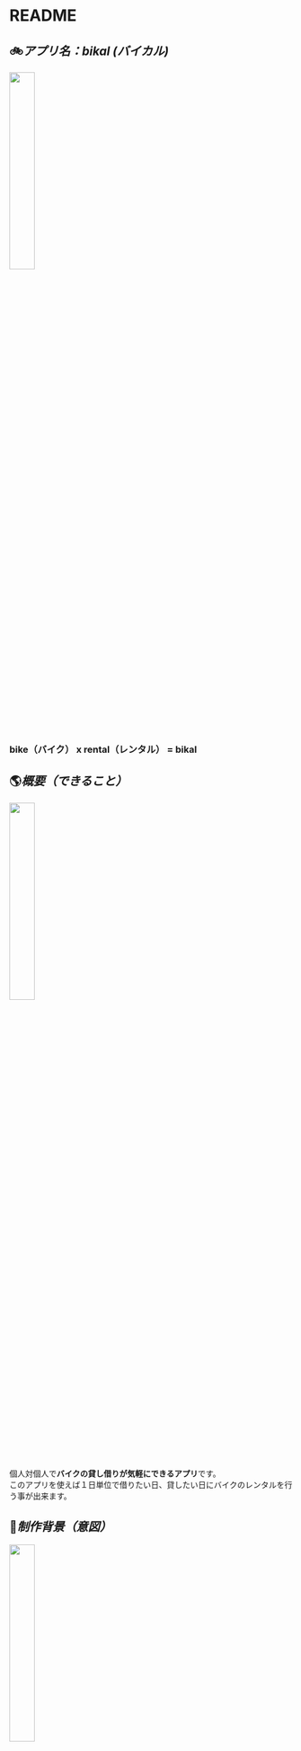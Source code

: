 # README
## :bike:*アプリ名：bikal (バイカル)*
<img src = "https://birdstory.net/bswp/wp-content/uploads/2020/08/200819illust.png" width = "30%">

### bike（バイク） x rental（レンタル） = **bikal**
## :earth_americas:*概要（できること）*
<img src = "https://young-machine.com/wp-content/uploads/2018/05/001-16.jpg" width = "30%">  

個人対個人で**バイクの貸し借りが気軽にできるアプリ**です。  
このアプリを使えば１日単位で借りたい日、貸したい日にバイクのレンタルを行う事が出来ます。

## :seedling:*制作背景（意図）*
<img src = "https://img.kb-cdn.com/imgviewer/NVpIM2ptOHhYRzVmUk5rM1NrNlFxYVV6enV4aGk2UFRJMmxPckdDUUVNWjFmMTVtMUNDdkdZcm9saS9IQ0xJV0YrYXgrQzFQdDJBT0drUXViTlAwQ1JNOVlXU21hK1FHQ1hSeXljWDVobm1tU0xTYStzeVBIeGxERXlpTVdvR2hNbU9IQ1NuSlhEVUloaEk1NFEzTEJKVGZWTExoeXRuT282RnRTcFVsNUZkYkxKZW5ZRjdPRUg2RnhtdVRwUjZMOStOTks0aDByblZzSVBWVG83ZzNNRlgrdnlINDY0Z2psbWc5NUFhay9uVVFhdzdmZCtSSlR3S0kyWHZWWC9DVQ==" width = "30%">  

このアプリを思い付いた**きっかけ**としては、私が以前にバイクの購入を検討した際に買ってもバイクを置くスペースが無いという事から始まりました。  
**所有は出来ないけどバイクには乗りたい！という人**は私の他にも一定数存在すると考えた時に浮かんだ手段が**レンタル**でした。  
レンタルであれば空いた時間に乗る事が出来て、終わったら返却すればいい。しかも、その都度好きな車種に乗ることが出来るというメリットがあります。  
しかし、借りられる店舗が近くにない。借りに行くのに電車で行くのは面倒。そもそもレンタル店舗が少ない。  
など同時にデメリットも浮かびました。  
そこで、**貸主が店舗では無く個人**であれば、且つ住所での検索や乗りたい車種の絞り込みが出来れば、このような課題をクリアできるのではないかと考えました。実際にバイクを売らずに所有している人にヒアリングを行ったところ、売るまででは無いがたまにしか乗らなかったり休みの日しか乗らないという人がほとんどでした。  
なぜなら、バイクの免許を取る動機や所有する目的の大多数がツーリングでの気分転換や趣味趣向であることからです。  
そして、その使わない期間に有効活用が出来たら借主貸主の需要と供給が結ばれる。このようなターゲット（ペルソナ）を繋ぐツールがあればという考えから当アプリの作成に踏み切りました。

## :books:*実装予定の内容*
<img src = "https://t.pimg.jp/024/026/651/1/24026651.jpg" width = "30%">  

- 会員登録（借主、貸主）
- レンタルバイク登録、１日レンタル金額設定（貸主）
- １日レンタル手続き（貸出フォームから借主貸主でメッセージのやりとり）
- 住所からレンタルバイク検索
- 車種からレンタルバイク検索
- レンタルバイクをトップページにて一覧を見れる機能
- メッセージ受信時にメールで知らせてくれる機能
## *DB設計*

## users テーブル

|Column            |Type       |Options      |
| email            |string     | null: false |
| password         |string     | null: false |
| name             |string     | null: false |
| postal_code      | string    | null: false |
| prefectures_id   | integer   | null: false |
| municipality     | string    | null: false |
| address          | string    | null: false |

### Association
has_many :bikes
has_many :messages
has_many :rooms, through: :room_users
has_many :room_users

## bikes テーブル

|Column         |Type        |Options                        |
| name          | string     | null: false                   |
| size          | integer    | null: false                   |
| category_id   | integer    | null: false                   |
| user          | references | null: false, foreign_key: true|

### Association
belongs_to :users
has_many :rooms

## messages テーブル

|Column        |Type        |Options                         |
| room_id      | references | null: false, foreign_key: true |
| message      | text       | null: false                    |
| user_id      | references | null: false, foreign_key: true |

### Association
belongs_to :users
belongs_to :rooms

## rooms テーブル

|Column       |Type        |Options                         |
| user_id     | references | null: false, foreign_key: true |
| bike_id     | references | null: false, foreign_key: true |

### Association
has_many :messages
has_many :users, through: :room_users
has_many :room_users
belongs_to :bikes

## room_users テーブル

|Column      |Type        |Options                         |
| user_id    | references | null: false, foreign_key: true |
| room_id    | references | null: false, foreign_key: true |

### Association
belongs_to :users
belongs_to :rooms